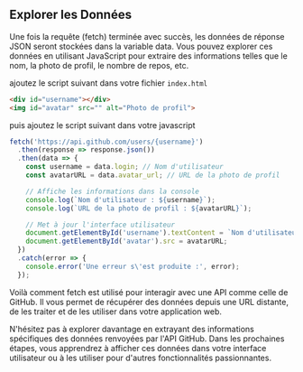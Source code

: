 
## Explorer les Données

Une fois la requête (fetch) terminée avec succès, les données de réponse JSON seront stockées dans la variable data. Vous pouvez explorer ces données en utilisant JavaScript pour extraire des informations telles que le nom, la photo de profil, le nombre de repos, etc.

ajoutez le script suivant dans votre fichier `index.html`
```html
<div id="username"></div>
<img id="avatar" src="" alt="Photo de profil">
```
puis ajoutez le script suivant dans votre javascript
```js
fetch('https://api.github.com/users/{username}')
  .then(response => response.json())
  .then(data => {
    const username = data.login; // Nom d'utilisateur
    const avatarURL = data.avatar_url; // URL de la photo de profil

    // Affiche les informations dans la console
    console.log(`Nom d'utilisateur : ${username}`);
    console.log(`URL de la photo de profil : ${avatarURL}`);

    // Met à jour l'interface utilisateur
    document.getElementById('username').textContent = `Nom d'utilisateur : ${username}`;
    document.getElementById('avatar').src = avatarURL;
  })
  .catch(error => {
    console.error('Une erreur s\'est produite :', error);
  });

```

Voilà comment fetch est utilisé pour interagir avec une API comme celle de GitHub. Il vous permet de récupérer des données depuis une URL distante, de les traiter et de les utiliser dans votre application web.

N'hésitez pas à explorer davantage en extrayant des informations spécifiques des données renvoyées par l'API GitHub. Dans les prochaines étapes, vous apprendrez à afficher ces données dans votre interface utilisateur ou à les utiliser pour d'autres fonctionnalités passionnantes.
